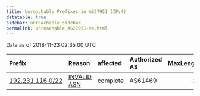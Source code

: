 ```yaml
---
title: Unreachable Prefixes in AS27951 (IPv4)
datatable: true
sidebar: unreachable_sidebar
permalink: unreachable_AS27951-v4.html
---
```


Data as of 2018-11-23 02:35:00 UTC


<div class="datatable-begin"></div>

| Prefix                                                     | Reason                                                                                                  | affected   | Authorized AS   |   MaxLength | Anchor                                         |   unreachable /24s |
|:-----------------------------------------------------------|:--------------------------------------------------------------------------------------------------------|:-----------|:----------------|------------:|:-----------------------------------------------|-------------------:|
| [192.231.116.0/22](https://stat.ripe.net/192.231.116.0/22) | [INVALID ASN](https://rpki-validator.ripe.net/announcement-preview?asn=AS27951&prefix=192.231.116.0/22) | complete   | AS61469         |          24 | [LACNIC](unreachable_LACNIC_RPKI_Root-v4.html) |                  4 |

<div class="datatable-end"></div>